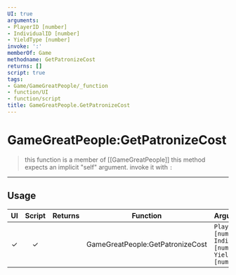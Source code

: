 ```yaml
---
UI: true
arguments:
- PlayerID [number]
- IndividualID [number]
- YieldType [number]
invoke: ':'
memberOf: Game
methodname: GetPatronizeCost
returns: []
script: true
tags:
- Game/GameGreatPeople/_function
- function/UI
- function/script
title: GameGreatPeople.GetPatronizeCost
---
```

# GameGreatPeople:GetPatronizeCost
> this function is a member of [[GameGreatPeople]]
> this method expects an implicit "self" argument. invoke it with `:`
-----
## Usage
|  UI | Script | Returns | Function | Arguments |
|:---:|:------:|-------:|:--------:|:---------|
|✓|✓||GameGreatPeople:GetPatronizeCost|`PlayerID [number]`<br>`IndividualID [number]`<br>`YieldType [number]`|
